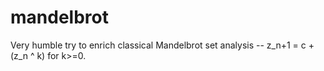 # mandelbrot
Very humble try to enrich classical Mandelbrot set analysis -- z_n+1 = c + (z_n ^ k) for k>=0.

